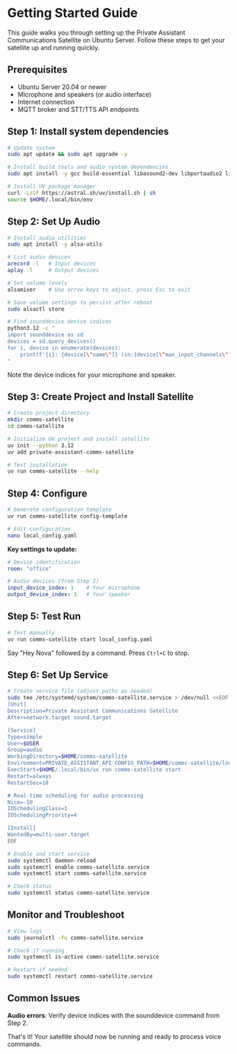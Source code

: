 # Getting Started Guide

This guide walks you through setting up the Private Assistant Communications Satellite on Ubuntu Server. Follow these steps to get your satellite up and running quickly.

## Prerequisites

- Ubuntu Server 20.04 or newer
- Microphone and speakers (or audio interface)
- Internet connection
- MQTT broker and STT/TTS API endpoints

## Step 1: Install system dependencies

```bash
# Update system
sudo apt update && sudo apt upgrade -y

# Install build tools and audio system dependencies
sudo apt install -y gcc build-essential libasound2-dev libportaudio2 libportaudiocpp0 portaudio19-dev libsndfile1-dev

# Install UV package manager
curl -LsSf https://astral.sh/uv/install.sh | sh
source $HOME/.local/bin/env
```

## Step 2: Set Up Audio

```bash
# Install audio utilities
sudo apt install -y alsa-utils

# List audio devices
arecord -l   # Input devices
aplay -l     # Output devices

# Set volume levels
alsamixer    # Use arrow keys to adjust, press Esc to exit

# Save volume settings to persist after reboot
sudo alsactl store

# Find sounddevice device indices
python3.12 -c "
import sounddevice as sd
devices = sd.query_devices()
for i, device in enumerate(devices):
    print(f'{i}: {device[\"name\"]} (in:{device[\"max_input_channels\"]}, out:{device[\"max_output_channels\"]})')
"
```

Note the device indices for your microphone and speaker.

## Step 3: Create Project and Install Satellite

```bash
# Create project directory
mkdir comms-satellite
cd comms-satellite

# Initialize UV project and install satellite
uv init --python 3.12
uv add private-assistant-comms-satellite

# Test installation
uv run comms-satellite --help
```

## Step 4: Configure

```bash
# Generate configuration template
uv run comms-satellite config-template

# Edit configuration
nano local_config.yaml
```

**Key settings to update:**

```yaml
# Device identification
room: "office"

# Audio devices (from Step 2)
input_device_index: 1    # Your microphone
output_device_index: 1   # Your speaker
```

## Step 5: Test Run

```bash
# Test manually
uv run comms-satellite start local_config.yaml
```

Say "Hey Nova" followed by a command. Press `Ctrl+C` to stop.

## Step 6: Set Up Service

```bash
# Create service file (adjust paths as needed)
sudo tee /etc/systemd/system/comms-satellite.service > /dev/null <<EOF
[Unit]
Description=Private Assistant Communications Satellite
After=network.target sound.target

[Service]
Type=simple
User=$USER
Group=audio
WorkingDirectory=$HOME/comms-satellite
Environment=PRIVATE_ASSISTANT_API_CONFIG_PATH=$HOME/comms-satellite/local_config.yaml
ExecStart=$HOME/.local/bin/uv run comms-satellite start
Restart=always
RestartSec=10

# Real-time scheduling for audio processing
Nice=-10
IOSchedulingClass=1
IOSchedulingPriority=4

[Install]
WantedBy=multi-user.target
EOF

# Enable and start service
sudo systemctl daemon-reload
sudo systemctl enable comms-satellite.service
sudo systemctl start comms-satellite.service

# Check status
sudo systemctl status comms-satellite.service
```

## Monitor and Troubleshoot

```bash
# View logs
sudo journalctl -fu comms-satellite.service

# Check if running
sudo systemctl is-active comms-satellite.service

# Restart if needed
sudo systemctl restart comms-satellite.service
```

## Common Issues

**Audio errors**: Verify device indices with the sounddevice command from Step 2.

That's it! Your satellite should now be running and ready to process voice commands.
